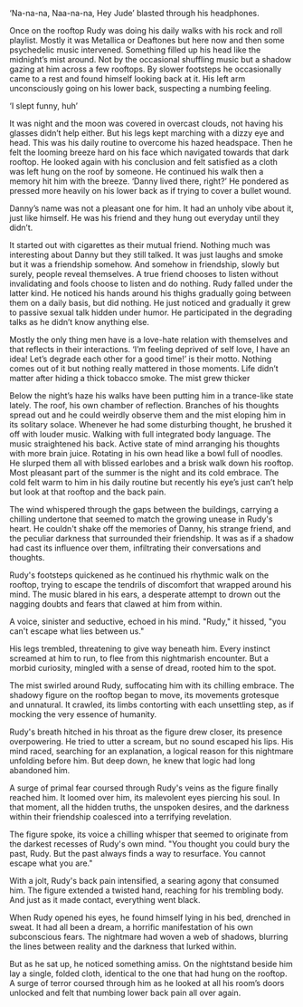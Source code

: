 ‘Na-na-na, Naa-na-na, Hey Jude’  blasted through his headphones.


Once on the rooftop Rudy was doing his daily walks with his rock and roll playlist. Mostly it was Metallica or Deaftones but here now and then some psychedelic music intervened. Something filled up his head like the midnight’s mist around. Not by the occasional shuffling music but a shadow gazing at him across a few rooftops. By slower footsteps he occasionally came to a rest and found himself looking back at it. His left arm unconsciously going on his lower back, suspecting a numbing feeling.

‘I slept funny, huh’ 

It was night and the moon was covered in overcast clouds, not having his glasses didn’t help either. But his legs kept marching with a dizzy eye and head. This was his daily routine to overcome his hazed headspace. 
Then he felt the looming breeze hard on his face which navigated towards that dark rooftop. He looked again with his conclusion and felt satisfied as a cloth was left hung on the roof by someone. He continued his walk then a memory hit him with the breeze. 
‘Danny lived there, right?’ He pondered as pressed more heavily on his lower back as if trying to cover a bullet wound.

Danny’s name was not a pleasant one for him. It had an unholy vibe about it, just like himself. He was his friend and they hung out everyday until they didn’t. 


It started out with cigarettes as their mutual friend. Nothing much was interesting about Danny but they still talked. It was just laughs and smoke but it was a friendship somehow. And somehow in friendship, slowly but surely, people reveal themselves. A true friend chooses to listen without invalidating and fools choose to listen and do nothing. Rudy falled under the latter kind. He noticed his hands around his thighs gradually going between them on a daily basis, but did nothing. He just noticed and gradually it grew to passive sexual talk hidden under humor. He participated in the degrading talks as he didn’t know anything else.

Mostly the only thing men have is a love-hate relation with themselves and that reflects in their interactions. ‘I’m feeling deprived of self love, I have an idea! Let’s degrade each other for a good time!’ is their motto. Nothing comes out of it but nothing really mattered in those moments. Life didn’t matter after hiding a thick tobacco smoke. 
The mist grew thicker


Below the night’s haze his walks have been putting him in a trance-like state lately. The roof, his own chamber of reflection. Branches of his thoughts spread out and he could weirdly observe them and the mist eloping him in its solitary solace.
Whenever he had some disturbing thought, he brushed  it off with louder music. Walking with full integrated body language. The music straightened his back. Active state of mind arranging his thoughts with more brain juice. Rotating in his own head like a bowl full of noodles. He slurped them all with blissed earlobes and a brisk walk down his rooftop. Most pleasant part of the summer is the night and its cold embrace.
The cold felt warm to him in his daily routine but recently his eye’s just can’t help but look at that rooftop and the back pain.


The wind whispered through the gaps between the buildings, carrying a chilling undertone that seemed to match the growing unease in Rudy's heart. He couldn't shake off the memories of Danny, his strange friend, and the peculiar darkness that surrounded their friendship. It was as if a shadow had cast its influence over them, infiltrating their conversations and thoughts.

Rudy's footsteps quickened as he continued his rhythmic walk on the rooftop, trying to escape the tendrils of discomfort that wrapped around his mind. The music blared in his ears, a desperate attempt to drown out the nagging doubts and fears that clawed at him from within.



A voice, sinister and seductive, echoed in his mind. "Rudy," it hissed, "you can't escape what lies between us."

His legs trembled, threatening to give way beneath him. Every instinct screamed at him to run, to flee from this nightmarish encounter. But a morbid curiosity, mingled with a sense of dread, rooted him to the spot.


The mist swirled around Rudy, suffocating him with its chilling embrace. The shadowy figure on the rooftop began to move, its movements grotesque and unnatural. It crawled, its limbs contorting with each unsettling step, as if mocking the very essence of humanity.

Rudy's breath hitched in his throat as the figure drew closer, its presence overpowering. He tried to utter a scream, but no sound escaped his lips. His mind raced, searching for an explanation, a logical reason for this nightmare unfolding before him. But deep down, he knew that logic had long abandoned him.


A surge of primal fear coursed through Rudy's veins as the figure finally reached him. It loomed over him, its malevolent eyes piercing his soul. In that moment, all the hidden truths, the unspoken desires, and the darkness within their friendship coalesced into a terrifying revelation.

The figure spoke, its voice a chilling whisper that seemed to originate from the darkest recesses of Rudy's own mind. "You thought you could bury the past, Rudy. But the past always finds a way to resurface. You cannot escape what you are."

With a jolt, Rudy's back pain intensified, a searing agony that consumed him. The figure extended a twisted hand, reaching for his trembling body. And just as it made contact, everything went black.


When Rudy opened his eyes, he found himself lying in his bed, drenched in sweat. It had all been a dream, a horrific manifestation of his own subconscious fears. The nightmare had woven a web of shadows, blurring the lines between reality and the darkness that lurked within.

But as he sat up, he noticed something amiss. On the nightstand beside him lay a single, folded cloth, identical to the one that had hung on the rooftop. A surge of terror coursed through him as he looked at all his room’s doors unlocked and felt that numbing lower back pain all over again.